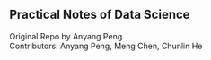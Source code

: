 ## Practical Notes of Data Science

Original Repo by Anyang Peng   
Contributors: Anyang Peng, Meng Chen, Chunlin He
